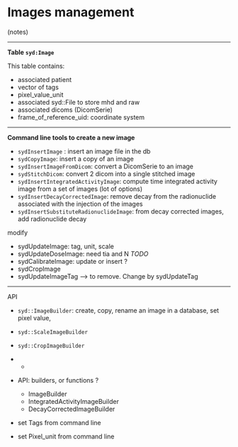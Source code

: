 # Images management

(notes)



---

**Table `syd:Image`** 

This table contains: 
- associated patient
- vector of tags
- pixel_value_unit
- associated syd::File to store mhd and raw
- associated dicoms (DicomSerie)
- frame_of_reference_uid: coordinate system


---

**Command line tools to create a new image**
 - `sydInsertImage` : insert an image file in the db
 - `sydCopyImage`: insert a copy of an image
 - `sydInsertImageFromDicom`: convert a DicomSerie to an image
 - `sydStitchDicom`: convert 2 dicom into a single stitched image
 - `sydInsertIntegratedActivityImage`: compute time integrated activity image from a set of images (lot of options)
 - `sydInsertDecayCorrectedImage`: remove decay from the radionuclide associated with the injection of the images
 - `sydInsertSubstituteRadionuclideImage`: from decay corrected images, add radionuclide decay

modify
 - sydUpdateImage: tag, unit, scale
 - sydUpdateDoseImage: need tia and N *TODO*
 - sydCalibrateImage: update or insert ?
 - sydCropImage
 - sydUpdateImageTag --> to remove. Change by sydUpdateTag

---
API
- `syd::ImageBuilder`: create, copy, rename an image in a database, set pixel value, 
- `syd::ScaleImageBuilder`
- `syd::CropImageBuilder`
- - 

 - API: builders, or functions ?
   - ImageBuilder
   - IntegratedActivityImageBuilder
   - DecayCorrectedImageBuilder
 - set Tags from command line
 - set Pixel_unit from command line
